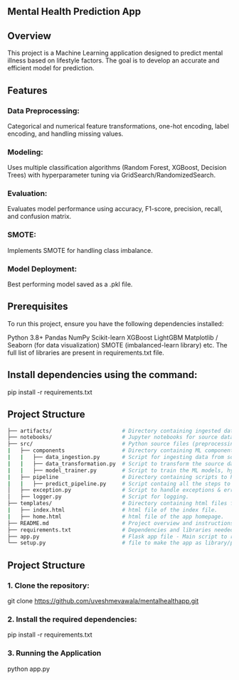 ## Mental Health Prediction App

## Overview

This project is a Machine Learning application designed to predict mental illness based on lifestyle factors. The goal is to develop an accurate and efficient model for prediction.

## Features
### Data Preprocessing: 
Categorical and numerical feature transformations, one-hot encoding, label encoding, and handling missing values.
### Modeling: 
Uses multiple classification algorithms (Random Forest, XGBoost, Decision Trees) with hyperparameter tuning via GridSearch/RandomizedSearch.
### Evaluation: 
Evaluates model performance using accuracy, F1-score, precision, recall, and confusion matrix.
### SMOTE: 
Implements SMOTE for handling class imbalance.
### Model Deployment:
 Best performing model saved as a .pkl file.

## Prerequisites
To run this project, ensure you have the following dependencies installed:

Python 3.8+
Pandas
NumPy
Scikit-learn
XGBoost
LightGBM
Matplotlib / Seaborn (for data visualization)
SMOTE (imbalanced-learn library)
etc. The full list of libraries are present in requirements.txt file.

## Install dependencies using the command:

pip install -r requirements.txt

## Project Structure
```bash
├── artifacts/                      # Directory containing ingested data files, trained ML Model , transformer pkl files .
├── notebooks/                      # Jupyter notebooks for source data, EDA and model experimentation in .ipynb file.
├── src/                            # Python source files (preprocessing, modeling, training, etc.).
|   ├── components                  # Directory containing ML components.
|   |   ├── data_ingestion.py       # Script for ingesting data from source system to local directory.
|   |   ├── data_transformation.py  # Script to transform the source data to make it ready for ML model.
|   |   ├── model_trainer.py        # Script to train the ML models, hyperparameter tuning, evaluate them .
|   ├── pipeline                    # Directory containing scripts to handle prediction.
|   |   ├── predict_pipeline.py     # Script containg all the steps to handle the prediction.
│   ├── exception.py                # Script to handle exceptions & errors.
│   ├── logger.py                   # Script for logging.
├── templates/                      # Directory containing html files for app UI .
|   ├── index.html                  # html file of the index file.
|   ├── home.html                   # html file of the app homepage.
├── README.md                       # Project overview and instructions.
├── requirements.txt                # Dependencies and libraries needed.
├── app.py                          # Flask app file - Main script to run the application.
└── setup.py                        # file to make the app as library/package to be deployed in PyPI.
```

## Project Structure

### 1. Clone the repository:

git clone https://github.com/uveshmevawala/mentalhealthapp.git

### 2. Install the required dependencies:

pip install -r requirements.txt

### 3. Running the Application

python app.py









